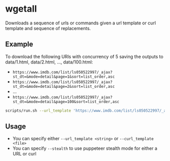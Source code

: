# wgetall

Downloads a sequence of urls or commands given a url template or curl template and sequence of replacements.

## Example

To download the following URls with concurrency of 5 saving the outputs to data/1.html, data/2.html, ..., data/100.html:

- `https://www.imdb.com/list/ls050522997/_ajax?st_dt=&mode=detail&page=1&sort=list_order,asc`
- `https://www.imdb.com/list/ls050522997/_ajax?st_dt=&mode=detail&page=2&sort=list_order,asc`
- ...
- `https://www.imdb.com/list/ls050522997/_ajax?st_dt=&mode=detail&page=100&sort=list_order,asc`

```bash
scripts/run.sh --url_template 'https://www.imdb.com/list/ls050522997/_ajax?st_dt=&mode=detail&page={}&sort=list_order,asc' --threads 5 `seq 1 100`
```

## Usage

- You can specify either `--url_template <string>` or `--curl_template <file>`
- You can specify `--stealth` to use puppeteer stealth mode for either a URL or curl
